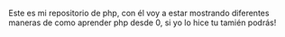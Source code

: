 Este es mi repositorio de php,
con él voy a estar mostrando 
diferentes maneras de como 
aprender php desde 0, si yo
lo hice tu tamién podrás!
